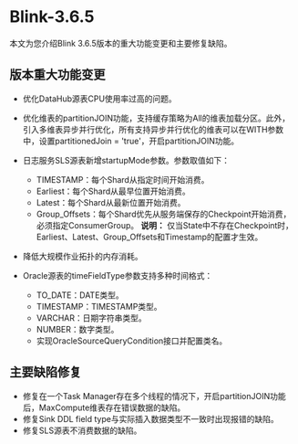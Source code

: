# Blink-3.6.5

本文为您介绍Blink 3.6.5版本的重大功能变更和主要修复缺陷。

## 版本重大功能变更

-   优化DataHub源表CPU使用率过高的问题。
-   优化维表的partitionJOIN功能，支持缓存策略为All的维表加载分区。此外，引入多维表异步并行优化，所有支持异步并行优化的维表可以在WITH参数中，设置partitionedJoin = 'true'，开启partitionJOIN功能。
-   日志服务SLS源表新增startupMode参数。参数取值如下：

    -   TIMESTAMP：每个Shard从指定时间开始消费。
    -   Earliest：每个Shard从最早位置开始消费。
    -   Latest：每个Shard从最新位置开始消费。
    -   Group\_Offsets：每个Shard优先从服务端保存的Checkpoint开始消费，必须指定ConsumerGroup。
    **说明：** 仅当State中不存在Checkpoint时，Earliest、Latest、Group\_Offsets和Timestamp的配置才生效。

-   降低大规模作业拓扑的内存消耗。
-   Oracle源表的timeFieldType参数支持多种时间格式：
    -   TO\_DATE：DATE类型。
    -   TIMESTAMP：TIMESTAMP类型。
    -   VARCHAR：日期字符串类型。
    -   NUMBER：数字类型。
    -   实现OracleSourceQueryCondition接口并配置类名。

## 主要缺陷修复

-   修复在一个Task Manager存在多个线程的情况下，开启partitionJOIN功能后，MaxCompute维表存在错误数据的缺陷。
-   修复Sink DDL field type与实际插入数据类型不一致时出现报错的缺陷。
-   修复SLS源表不消费数据的缺陷。

